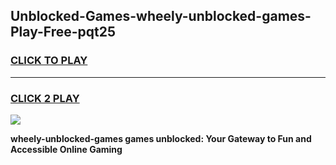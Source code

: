 
## Unblocked-Games-wheely-unblocked-games-Play-Free-pqt25
<h3>
<a href="https://premium76.site?title=wheely-unblocked-games&ref=18A1">CLICK TO PLAY</a></h3>
<hr>

<h3>
<a href="https://premium76.site?title=wheely-unblocked-games&ref=18A1">CLICK 2 PLAY</a>
  
</h3>

<a href="https://premium76.site?title=wheely-unblocked-games&ref=18A1"><img src="https://clearcache.store/games.png"></a>


**wheely-unblocked-games games unblocked: Your Gateway to Fun and Accessible Online Gaming**
